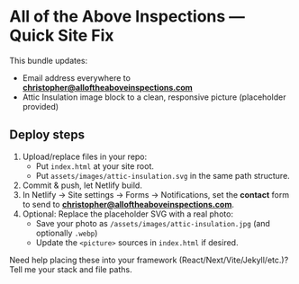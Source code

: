 # All of the Above Inspections — Quick Site Fix

This bundle updates:
- Email address everywhere to **christopher@alloftheaboveinspections.com**
- Attic Insulation image block to a clean, responsive picture (placeholder provided)

## Deploy steps
1) Upload/replace files in your repo:
   - Put `index.html` at your site root.
   - Put `assets/images/attic-insulation.svg` in the same path structure.
2) Commit & push, let Netlify build.
3) In Netlify → Site settings → Forms → Notifications, set the **contact** form to send to **christopher@alloftheaboveinspections.com**.
4) Optional: Replace the placeholder SVG with a real photo:
   - Save your photo as `/assets/images/attic-insulation.jpg` (and optionally `.webp`)
   - Update the `<picture>` sources in `index.html` if desired.

Need help placing these into your framework (React/Next/Vite/Jekyll/etc.)? Tell me your stack and file paths.